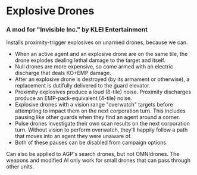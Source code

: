 # Explosive Drones
### A mod for "Invisible Inc." by KLEI Entertainment

Installs proximity-trigger explosives on unarmed drones, because we can.

* When an active agent and an explosive drone are on the same tile, the drone explodes dealing lethal damage to the
  target and itself.
* Null drones are more expensive, so come armed with an electric discharge that deals KO+EMP damage.
* After an explosive drone is destroyed (by its armament or otherwise), a replacement is dutifully delivered to the
  guard elevator.
* Proximity explosives produce a loud (8-tile) noise. Proximity discharges produce an EMP-pack-equivalent (4-tile)
  noise.
* Explosive drones with a vision range "overwatch" targets before attempting to impact them on the next corporation
  turn. This includes pausing like other guards when they find an agent around a corner.
* Pulse drones investigate their own scan results on the next corporation turn. Without vision to perform overwatch,
  they'll happily follow a path that moves into an agent they were unaware of.
* Both of these pauses can be disabled from campaign options.

Can also be applied to AGP's search drones, but not OMNIdrones. The weapons and modified AI only work for small drones
that can pass through other units.
